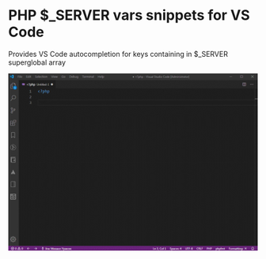 # PHP $_SERVER vars snippets for VS Code

Provides VS Code autocompletion for keys containing in $_SERVER superglobal array

![demo](demo.gif)
